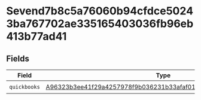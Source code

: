 # Sevend7b8c5a76060b94cfdce50243ba767702ae335165403036fb96eb413b77ad41


## Fields

| Field                                                                                                                                                       | Type                                                                                                                                                        | Required                                                                                                                                                    | Description                                                                                                                                                 |
| ----------------------------------------------------------------------------------------------------------------------------------------------------------- | ----------------------------------------------------------------------------------------------------------------------------------------------------------- | ----------------------------------------------------------------------------------------------------------------------------------------------------------- | ----------------------------------------------------------------------------------------------------------------------------------------------------------- |
| `quickbooks`                                                                                                                                                | [A96323b3ee41f29a4257978f9b036231b33afaf01dbb9f5e342413cba204d198](../../models/shared/a96323b3ee41f29a4257978f9b036231b33afaf01dbb9f5e342413cba204d198.md) | :heavy_check_mark:                                                                                                                                          | N/A                                                                                                                                                         |
